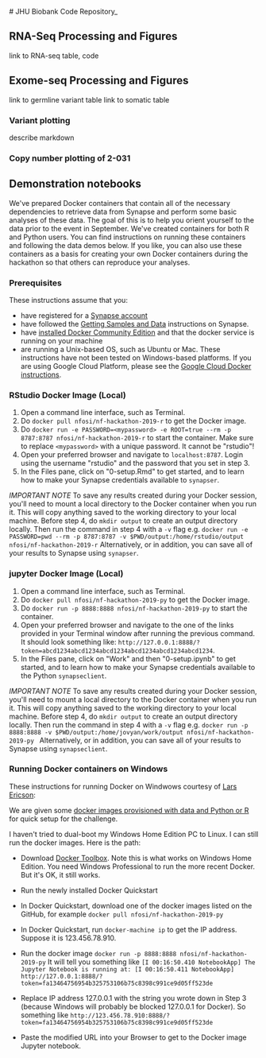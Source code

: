 <p align="center">
</p>
# JHU Biobank Code Repository_

## RNA-Seq Processing and Figures
link to RNA-seq table, code

## Exome-seq Processing and Figures
link to germline variant table
link to somatic table

### Variant plotting
describe markdown

### Copy number plotting of 2-031



## Demonstration notebooks

We've prepared Docker containers that contain all of the necessary dependencies to retrieve data from Synapse and perform some basic analyses of these data. The goal of this is to help you orient yourself to the data prior to the event in September.
We've created containers for both R and Python users. You can find instructions on running these containers and following the data demos below.
If you like, you can also use these containers as a basis for creating your own Docker containers during the hackathon so that others can reproduce your analyses.

### Prerequisites

These instructions assume that you:
* have registered for a [Synapse account](https://www.synapse.org/#!RegisterAccount:0)
* have followed the [Getting Samples and Data](https://www.synapse.org/#!Synapse:syn4939902/wiki/593715) instructions on Synapse.
* have [installed Docker Community Edition](https://docs.docker.com/v17.12/install/) and that the docker service is running on your machine
* are running a Unix-based OS, such as Ubuntu or Mac. These instructions have not been tested on Windows-based platforms. If you are using Google Cloud Platform, please see the [Google Cloud Docker instructions](#google-cloud).

### RStudio Docker Image (Local)

1. Open a command line interface, such as Terminal.
2. Do `docker pull nfosi/nf-hackathon-2019-r` to get the Docker image.
3. Do `docker run -e PASSWORD=<mypassword> -e ROOT=true --rm -p 8787:8787 nfosi/nf-hackathon-2019-r` to start the container. Make sure to replace `<mypassword>` with a unique password. It cannot be "rstudio"!
4. Open your preferred browser and navigate to `localhost:8787`. Login using the username "rstudio" and the password that you set in step 3.
5. In the Files pane, click on "0-setup.Rmd" to get started, and to learn how to make your Synapse credentials available to `synapser`.

*IMPORTANT NOTE* To save any results created during your Docker session, you'll need to mount a local directory to the Docker container when you run it. This will copy anything saved to the working directory to your local machine. Before step 4, do `mkdir output` to create an output directory locally. Then run the command in step 4 with a `-v` flag e.g. `docker run -e PASSWORD=pwd --rm -p 8787:8787 -v $PWD/output:/home/rstudio/output nfosi/nf-hackathon-2019-r` Alternatively, or in addition, you can save all of your results to Synapse using `synapser`.

### jupyter Docker Image (Local)

1. Open a command line interface, such as Terminal.
2. Do `docker pull nfosi/nf-hackathon-2019-py` to get the Docker image.
3. Do `docker run -p 8888:8888 nfosi/nf-hackathon-2019-py` to start the container.
4. Open your preferred browser and navigate to the one of the links provided in your Terminal window after running the previous command. It should look something like: `http://127.0.0.1:8888/?token=abcd1234abcd1234abcd1234abcd1234abcd1234abcd1234`.
5. In the Files pane, click on "Work" and then "0-setup.ipynb" to get started, and to learn how to make your Synapse credentials available to the Python `synapseclient`.

*IMPORTANT NOTE* To save any results created during your Docker session, you'll need to mount a local directory to the Docker container when you run it. This will copy anything saved to the working directory to your local machine. Before step 4, do `mkdir output` to create an output directory locally. Then run the command in step 4 with a `-v` flag e.g. `docker run -p 8888:8888 -v $PWD/output:/home/jovyan/work/output nfosi/nf-hackathon-2019-py
` Alternatively, or in addition, you can save all of your results to Synapse using `synapseclient`.


### Running Docker containers on Windows

These instructions for running Docker on Windwows courtesy of [Lars Ericson](https://www.synapse.org/#!Synapse:syn18666641/discussion/threadId=5866):

We are given some [docker images provisioned with data and Python or R](https://github.com/Sage-Bionetworks/nf-hackathon-2019) for quick setup for the challenge.

I haven't tried to dual-boot my Windows Home Edition PC to Linux.  I can still run the docker images.  Here is the path:

* Download [Docker Toolbox](https://docs.docker.com/toolbox/toolbox_install_windows/).  Note this is what works on Windows Home Edition.  You need Windows Professional to run the more recent Docker.  But it's OK, it still works.

* Run the newly installed Docker Quickstart

* In Docker Quickstart, download one of the docker images listed on the GitHub, for example ```docker pull nfosi/nf-hackathon-2019-py```

* In Docker Quickstart, run ```docker-machine ip``` to get the IP address.  Suppose it is 123.456.78.910.

* Run the docker image ``` docker run -p 8888:8888 nfosi/nf-hackathon-2019-py ``` It will tell you something like ```[I 00:16:50.410 NotebookApp] The Jupyter Notebook is running at: [I 00:16:50.411 NotebookApp]  http://127.0.0.1:8888/?token=fa13464756954b325753106b75c8398c991ce9d05ff523de```

* Replace IP address 127.0.0.1 with the string you wrote down in Step 3 (because Windows will probably be blocked 127.0.0.1 for Docker).  So something like ``` http://123.456.78.910:8888/?token=fa13464756954b325753106b75c8398c991ce9d05ff523de ```

* Paste the modified URL into your Browser to get to the Docker image Jupyter notebook.
